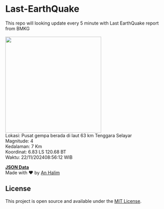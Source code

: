 # Last-EarthQuake
This repo will looking update every 5 minute with Last EarthQuake report from BMKG
<br>
<br>
<img src="https://static.bmkg.go.id/20241122085612.mmi.jpg" width="300"/>
<br>
Lokasi: Pusat gempa berada di laut 63 km Tenggara Selayar <br>
Magnitude: 4 <br>
Kedalaman: 7 Km <br>
Koordinat: 6.83 LS 120.68 BT <br>
Waktu: 22/11/202408:56:12 WIB <br>

<a href="./data/data.json">**JSON Data**</a>
<br>
Made with ❤️ by <a href="https://github.com/an-halim">An Halim</a>
## License

This project is open source and available under the [MIT License](LICENSE).
